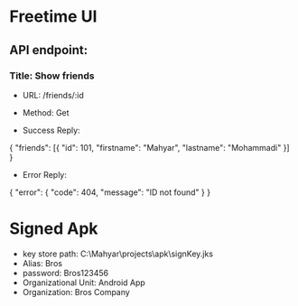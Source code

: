 # Freetime UI

## API endpoint:

### Title: Show friends

- URL: /friends/:id

- Method: Get

- Success Reply:

{
"friends": [{
	"id": 101,
	"firstname": "Mahyar",
	"lastname": "Mohammadi"
	}]
}

- Error Reply:

{
  "error": {
    "code": 404,
    "message": "ID not found"
  }
}

# Signed Apk
- key store path: C:\Mahyar\projects\apk\signKey.jks
- Alias: Bros
- password: Bros123456
- Organizational Unit: Android App
- Organization: Bros Company

